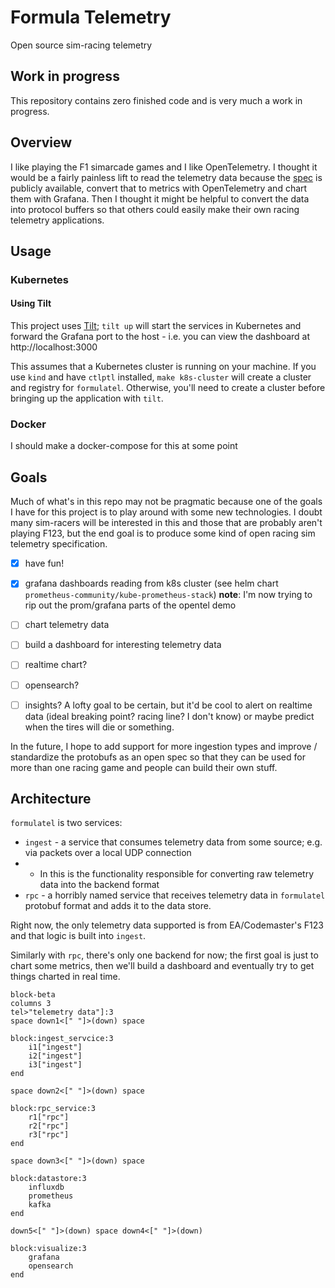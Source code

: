 # Formula Telemetry

Open source sim-racing telemetry

## Work in progress

This repository contains zero finished code and is very much a work in progress.

## Overview
I like playing the F1 simarcade games and I like OpenTelemetry. I thought it would be a fairly painless lift to read the telemetry data because the [spec](https://answers.ea.com/t5/General-Discussion/F1-23-UDP-Specification/m-p/12633159?attachment-id=704910) is publicly available, convert that to metrics with OpenTelemetry and chart them with Grafana. Then I thought it might be helpful to convert the data into protocol buffers so that others could easily make their own racing telemetry applications.

## Usage

### Kubernetes

#### Using Tilt

This project uses [Tilt](https://tilt.dev); `tilt up` will start the services in Kubernetes and forward the Grafana port to the host - i.e. you can view the dashboard at http://localhost:3000 

This assumes that a Kubernetes cluster is running on your machine. If you use `kind` and have `ctlptl` installed, `make k8s-cluster` will create a cluster and registry for `formulatel`. Otherwise, you'll need to create a cluster before bringing up the application with `tilt`.

### Docker

I should make a docker-compose for this at some point

## Goals

Much of what's in this repo may not be pragmatic because one of the goals I have for this project is to play around with some new technologies. I doubt many sim-racers will be interested in this and those that are probably aren't playing F123, but the end goal is to produce some kind of open racing sim telemetry specification.

- [x] have fun!
- [x] grafana dashboards reading from k8s cluster (see helm chart `prometheus-community/kube-prometheus-stack`) **note**: I'm now trying to rip out the prom/grafana parts of the opentel demo
- [ ] chart telemetry data
- [ ] build a dashboard for interesting telemetry data
- [ ] realtime chart?
- [ ] opensearch?
- [ ] insights? A lofty goal to be certain, but it'd be cool to alert on realtime data (ideal breaking point? racing line? I don't know) or maybe predict when the tires will die or something.


In the future, I hope to add support for more ingestion types and improve / standardize the protobufs as an open spec so that they can be used for more than one racing game and people can build their own stuff.

## Architecture

`formulatel` is two services:
- `ingest` - a service that consumes telemetry data from some source; e.g. via packets over a local UDP connection
- - In this is the functionality responsible for converting raw telemetry data into the backend format
- `rpc` - a horribly named service that receives telemetry data in `formulatel` protobuf format and adds it to the data store.

Right now, the only telemetry data supported is from EA/Codemaster's F123 and that logic is built into `ingest`.

Similarly with `rpc`, there's only one backend for now; the first goal is just to chart some metrics, then we'll build a dashboard and eventually try to get things charted in real time.

```mermaid
block-beta
columns 3
tel>"telemetry data"]:3
space down1<[" "]>(down) space

block:ingest_servcice:3
    i1["ingest"]
    i2["ingest"]
    i3["ingest"]
end

space down2<[" "]>(down) space

block:rpc_service:3
    r1["rpc"]
    r2["rpc"]
    r3["rpc"]
end

space down3<[" "]>(down) space

block:datastore:3
    influxdb
    prometheus
    kafka
end

down5<[" "]>(down) space down4<[" "]>(down)

block:visualize:3
    grafana
    opensearch
end
```